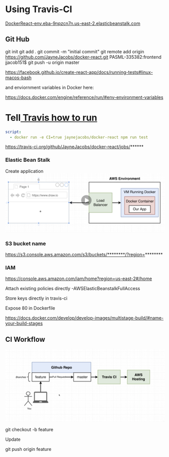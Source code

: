 # Using Travis-CI
[DockerReact-env.eba-9npzcn7n.us-east-2.elasticbeanstalk.com](http://dockerreact-env.eba-9npzcn7n.us-east-2.elasticbeanstalk.com/)

## Git Hub
git init
git add .
git commit -m "initial commit"
 git remote add origin https://github.com/JayneJacobs/docker-react.git
PASML-335382:frontend jjacob151$ git push -u origin master


https://facebook.github.io/create-react-app/docs/running-tests#linux-macos-bash

and enviornment variables in Docker here:

https://docs.docker.com/engine/reference/run/#env-environment-variables

# Tell[ Travis how to run](.travis.yml)
```yaml
script:
  - docker run -e CI=true jaynejacobs/docker-react npm run test
  ```
https://travis-ci.org/github/JayneJacobs/docker-react/jobs/******


### Elastic Bean Stalk

Create application
![EB](AWSEB.png)

### S3 bucket name
https://s3.console.aws.amazon.com/s3/buckets/********/?region=********

### IAM

https://console.aws.amazon.com/iam/home?region=us-east-2#/home

Attach existing policies directly -AWSElasticBeanstalkFullAccess

Store keys directly in travis-ci


Expose 80 in Dockerfile

https://docs.docker.com/develop/develop-images/multistage-build/#name-your-build-stages

## CI Workflow

![ci](Workflow.png)

git checkout -b feature

Update

git push origin feature

